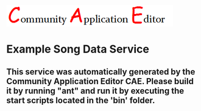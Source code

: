 ![CAE](https://github.com/PhilCAEOrg/CAE-Deployment-Temp/blob/master/microservice-161/img/logo.png)  

Example Song Data Service
===================


This service was automatically generated by the Community Application Editor CAE. Please build it by running "ant" and run it by executing the start scripts located in the 'bin' folder.
---------------
